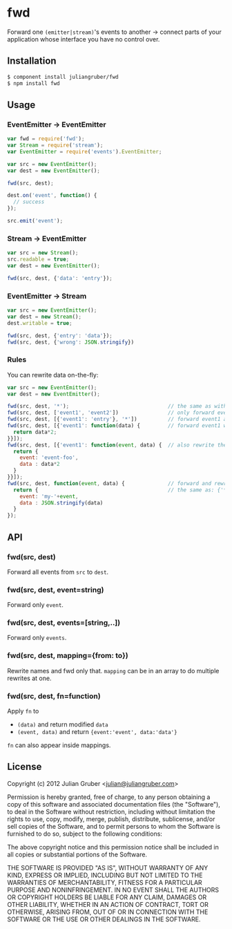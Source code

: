 
# fwd

Forward one `(emitter|stream)`'s events to another -> connect parts of your application whose interface you have no control over.

## Installation

```bash
$ component install juliangruber/fwd
$ npm install fwd
```

## Usage

### EventEmitter → EventEmitter

```javascript
var fwd = require('fwd');
var Stream = require('stream');
var EventEmitter = require('events').EventEmitter;

var src = new EventEmitter();
var dest = new EventEmitter();

fwd(src, dest);

dest.on('event', function() {
  // success
});

src.emit('event');

```

### Stream → EventEmitter

```javascript
var src = new Stream();
src.readable = true;
var dest = new EventEmitter();

fwd(src, dest, {'data': 'entry'});
```

### EventEmitter → Stream

```javascript
var src = new EventEmitter();
var dest = new Stream();
dest.writable = true;

fwd(src, dest, {'entry': 'data'});
fwd(src, dest, {'wrong': JSON.stringify})

```

### Rules

You can rewrite data on-the-fly:

```javascript
var src = new EventEmitter();
var dest = new EventEmitter();

fwd(src, dest, '*');                                // the same as with no 3rd argument
fwd(src, dest, ['event1', 'event2'])                // only forward event1 and event2
fwd(src, dest, [{'event1': 'entry'}, '*'])          // forward event1 as entry and everything else
fwd(src, dest, [{'event1': function(data) {         // forward event1 with it's data doubled 
  return data*2;
}}]);
fwd(src, dest, [{'event1': function(event, data) {  // also rewrite the event name
  return {
    event: 'event-foo',
    data : data*2
  }
}}]);
fwd(src, dest, function(event, data) {              // forward and rewrite everything
  return {                                          // the same as: {'*': function(){ ... }}
    event: 'my-'+event,
    data : JSON.stringify(data)
  }
});
```

## API

### fwd(src, dest)

Forward all events from `src` to `dest`.

### fwd(src, dest, event=string)

Forward only `event`.

### fwd(src, dest, events=[string,..])

Forward only `events`.

### fwd(src, dest, mapping={from: to})

Rewrite names and fwd only that. `mapping` can be in an array to do multiple rewrites at one.

### fwd(src, dest, fn=function)

Apply `fn` to

* `(data)` and return modified `data`
* `(event, data)` and return `{event:'event', data:'data'}`

`fn` can also appear inside mappings.

## License

Copyright (c) 2012 Julian Gruber &lt;julian@juliangruber.com&gt;

Permission is hereby granted, free of charge, to any person obtaining a copy of this software and associated documentation files (the "Software"), to deal in the Software without restriction, including without limitation the rights to use, copy, modify, merge, publish, distribute, sublicense, and/or sell copies of the Software, and to permit persons to whom the Software is furnished to do so, subject to the following conditions:

The above copyright notice and this permission notice shall be included in all copies or substantial portions of the Software.

THE SOFTWARE IS PROVIDED "AS IS", WITHOUT WARRANTY OF ANY KIND, EXPRESS OR IMPLIED, INCLUDING BUT NOT LIMITED TO THE WARRANTIES OF MERCHANTABILITY, FITNESS FOR A PARTICULAR PURPOSE AND NONINFRINGEMENT. IN NO EVENT SHALL THE AUTHORS OR COPYRIGHT HOLDERS BE LIABLE FOR ANY CLAIM, DAMAGES OR OTHER LIABILITY, WHETHER IN AN ACTION OF CONTRACT, TORT OR OTHERWISE, ARISING FROM, OUT OF OR IN CONNECTION WITH THE SOFTWARE OR THE USE OR OTHER DEALINGS IN THE SOFTWARE.
